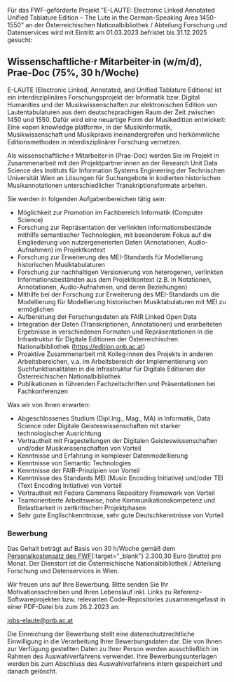 Für das FWF-geförderte Projekt "E-LAUTE: Electronic Linked Annotated Unified Tablature Edition – The Lute in the German-Speaking Area 1450-1550" an der Österreichischen Nationalbibliothek / Abteilung Forschung und Datenservices wird mit Eintritt am 01.03.2023 befristet bis 31.12.2025 gesucht:

## Wissenschaftliche&middot;r Mitarbeiter&middot;in (w/m/d), Prae-Doc (75%, 30 h/Woche)

E-LAUTE (Electronic Linked, Annotated, and Unified Tablature Editions) ist ein interdisziplinäres Forschungsprojekt der Informatik bzw. Digital Humanities und der Musikwissenschaften zur elektronischen Edition von Lautentabulaturen aus dem deutschsprachigen Raum der Zeit zwischen 1450 und 1550. Dafür wird eine neuartige Form der Musikedition entwickelt: Eine «open knowledge platform», in der Musikinformatik, Musikwissenschaft und Musikpraxis ineinandergreifen und herkömmliche Editionsmethoden in interdisziplinärer Forschung vernetzen.

Als wissenschaftliche&middot;r Mitarbeiter&middot;in (Prae-Doc) werden Sie im Projekt in Zusammenarbeit mit den Projektpartner&middot;innen an der Research Unit Data Science des Instituts für Information Systems Engineering der Technischen Universität Wien an Lösungen für Suchangebote in kodierten historischen Musikannotationen unterschiedlicher Transkriptionsformate arbeiten.

Sie werden in folgenden Aufgabenbereichen tätig sein:

* Möglichkeit zur Promotion im Fachbereich Informatik (Computer Science)
* Forschung zur Repräsentation der verlinkten Informationsbestände mithilfe semantischer Technologien, mit besonderem Fokus auf die Eingliederung von nutzergenerierten Daten (Annotationen, Audio-Aufnahmen) im Projektkontext
* Forschung zur Erweiterung des MEI-Standards für Modellierung historischen Musiktabulaturen
* Forschung zur nachhaltigen Versionierung von heterogenen, verlinkten Informationsbeständen aus dem Projektkontext  (z.B. in Notationen, Annotationen, Audio-Aufnahmen, und deren Beziehungen)
* Mithilfe bei der Forschung zur Erweiterung des MEI-Standards um die Modellierung für Modellierung historischen Musiktabulaturen mit MEI zu ermöglichen
* Aufbereitung der Forschungsdaten als FAIR Linked Open Data
* Integration der Daten (Transkriptionen, Annotationen) und erarbeiteten Ergebnisse in verschiedenen Formaten und Repräsentationen in die Infrastruktur für Digitale Editionen der Österreichischen Nationalbibliothek (https://edition.onb.ac.at)
* Proaktive Zusammenarbeit mit Kolleg&middot;innen des Projekts in anderen Arbeitsbereichen, v.a. im Arbeitsbereich der Implementierung von Suchfunktionalitäten in die Infrastruktur für Digitale Editionen der Österreichischen Nationalbibliothek
* Publikationen in führenden Fachzeitschriften und Präsentationen bei Fachkonferenzen

Was wir von Ihnen erwarten:

* Abgeschlossenes Studium (Dipl.Ing., Mag., MA) in Informatik, Data Science oder Digitale Geisteswissenschaften mit starker technologischer Ausrichtung
* Vertrautheit mit Fragestellungen der Digitalen Geisteswissenschaften und/oder Musikwissenschaften von Vorteil
* Kenntnisse und Erfahrung in komplexer Datenmodellierung
* Kenntnisse von Semantic Technologies
* Kenntnisse der FAIR-Prinzipien von Vorteil
* Kenntnisse des Standards MEI (Music Encoding Initiative) und/oder TEI (Text Encoding Initiative) von Vorteil
* Vertrautheit mit Fedora Commons Repository Framework von Vorteil
* Teamorientierte Arbeitsweise, hohe Kommunikationskompetenz und Belastbarkeit in zeitkritischen Projektphasen
* Sehr gute Englischkenntnisse, sehr gute Deutschkenntnisse von Vorteil


### Bewerbung

Das Gehalt beträgt auf Basis von 30 h/Woche gemäß dem [Personalkostensatz des FWF](https://www.fwf.ac.at/de/forschungsfoerderung/personalkostensaetze){:target="_blank"} 2.300,30 Euro (brutto) pro Monat. Der Dienstort ist die Österreichische Nationalbibliothek / Abteilung Forschung und Datenservices in Wien.

Wir freuen uns auf Ihre Bewerbung. Bitte senden Sie Ihr Motivationsschreiben und Ihren Lebenslauf inkl. Links zu Referenz-Softwareprojekten bzw. relevanten Code-Repositories zusammengefasst in einer PDF-Datei bis zum 26.2.2023 an: 

[jobs-elaute@onb.ac.at](mailto:jobs-elaute@onb.ac.at?subject=Bewerbung%20Wissenschaftliche%20MitarbeiterIn%20Datenmodellierung)

Die Einreichung der Bewerbung stellt eine datenschutzrechtliche Einwilligung in die Verarbeitung Ihrer Bewerbungsdaten dar. Die von Ihnen zur Verfügung gestellten Daten zu Ihrer Person werden ausschließlich im Rahmen des Auswahlverfahrens verwendet. Ihre Bewerbungsunterlagen werden bis zum Abschluss des Auswahlverfahrens intern gespeichert und danach gelöscht.
